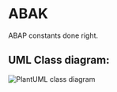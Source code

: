 # ABAK

ABAP constants done right.

## UML Class diagram:

![PlantUML class diagram](http://www.plantuml.com/plantuml/svg/bPJFQW8n4CRlUOhWILlY8nJZgbHg4Vnpg9SmZQDTN6FPn59eVVUk36rmDWHwdCcFxvjlPzY13r27yx4IjWBlvQQO6JtKJsQzcixabv3othwXFPW0hnLsU-8Yn3lO0-nHTfQdSstHTngkT07h7LYKc-c459RpzQ8OayOUWzb2W6xljt9mHAfAzm5LsRoIF1-4PCneADejsUz_Ft3757Udr6sqjitZiz6BiHQjZbIgCIbc4KcFU7qNYLvcI0RIbCm-IyOy5v7QmKYlD6sWHjZ---kJWBYfOfm89ApZtXlzCvd5qfGxWv-b3pu-rE3so4hEqIsI8czmDf_iBzHjdjW-ASLIycypqSLgldY9IKld0pXBVYrCgVOLS8XSqwUVv_ZzCJ36o2FviSK0tVRwi_W1)
